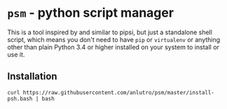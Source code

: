 # `psm` - python script manager

This is a tool inspired by and similar to pipsi, but just a standalone shell script, which means you don't need to have `pip` or `virtualenv` or anything other than plain Python 3.4 or higher installed on your system to install or use it.

## Installation

```
curl https://raw.githubusercontent.com/anlutro/psm/master/install-psh.bash | bash
```
